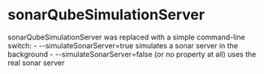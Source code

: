 # sonarQubeSimulationServer

sonarQubeSimulationServer was replaced with a simple command-line switch:
	- --simulateSonarServer=true simulates a sonar server in the background
	- --simulateSonarServer=false (or no property at all) uses the real sonar server